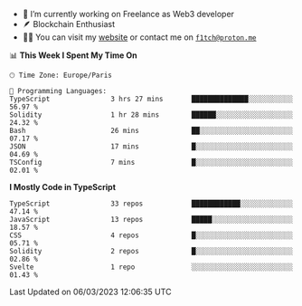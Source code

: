 - 🔭 I’m currently working on Freelance as Web3 developer
- 🪶 Blockchain Enthusiast
- 👨‍💻 You can visit my [website](https://f1tch.xyz) or contact me on [`f1tch@proton.me`](mailto:f1tch@proton.me)

<!--START_SECTION:waka-->
📊 **This Week I Spent My Time On** 

```text
🕑︎ Time Zone: Europe/Paris

💬 Programming Languages: 
TypeScript               3 hrs 27 mins       ██████████████░░░░░░░░░░░   56.97 % 
Solidity                 1 hr 28 mins        ██████░░░░░░░░░░░░░░░░░░░   24.32 % 
Bash                     26 mins             ██░░░░░░░░░░░░░░░░░░░░░░░   07.17 % 
JSON                     17 mins             █░░░░░░░░░░░░░░░░░░░░░░░░   04.69 % 
TSConfig                 7 mins              █░░░░░░░░░░░░░░░░░░░░░░░░   02.01 % 
```

**I Mostly Code in TypeScript** 

```text
TypeScript               33 repos            ████████████░░░░░░░░░░░░░   47.14 % 
JavaScript               13 repos            █████░░░░░░░░░░░░░░░░░░░░   18.57 % 
CSS                      4 repos             █░░░░░░░░░░░░░░░░░░░░░░░░   05.71 % 
Solidity                 2 repos             █░░░░░░░░░░░░░░░░░░░░░░░░   02.86 % 
Svelte                   1 repo              ░░░░░░░░░░░░░░░░░░░░░░░░░   01.43 % 
```




 Last Updated on 06/03/2023 12:06:35 UTC
<!--END_SECTION:waka-->
